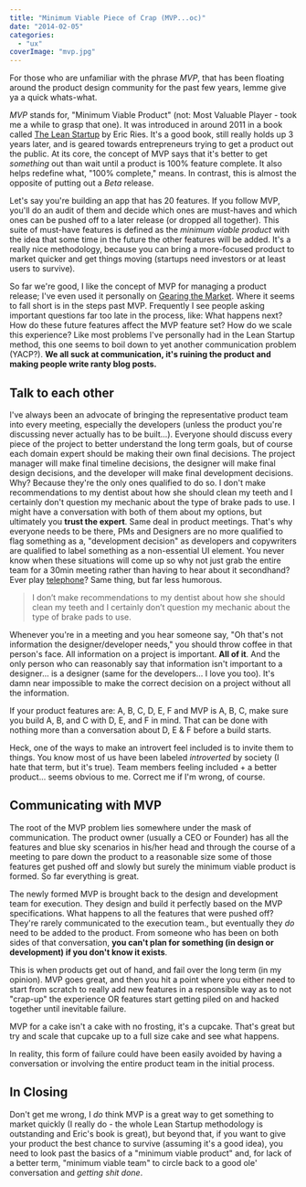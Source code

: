 ```yaml
---
title: "Minimum Viable Piece of Crap (MVP...oc)"
date: "2014-02-05"
categories: 
  - "ux"
coverImage: "mvp.jpg"
---
```


For those who are unfamiliar with the phrase _MVP_, that has been floating around the product design community for the past few years, lemme give ya a quick whats-what.

_MVP_ stands for, "Minimum Viable Product" (not: Most Valuable Player - took me a while to grasp that one). It was introduced in around 2011 in a book called [The Lean Startup](http://www.amazon.com/Lean-Startup-Innovation-Successful-Businesses-ebook/dp/B004J4XGN6/) by Eric Ries. It's a good book, still really holds up 3 years later, and is geared towards entrepreneurs trying to get a product out the public. At its core, the concept of MVP says that it's better to get _something_ out than wait until a product is 100% feature complete. It also helps redefine what, "100% complete," means. In contrast, this is almost the opposite of putting out a _Beta_ release.

Let's say you're building an app that has 20 features. If you follow MVP, you'll do an audit of them and decide which ones are must-haves and which ones can be pushed off to a later release (or dropped all together). This suite of must-have features is defined as the _minimum viable product_ with the idea that some time in the future the other features will be added. It's a really nice methodology, because you can bring a more-focused product to market quicker and get things moving (startups need investors or at least users to survive).

So far we're good, I like the concept of MVP for managing a product release; I've even used it personally on [Gearing the Market](http://gearingthemarket.com). Where it seems to fall short is in the steps past MVP. Frequently I see people asking important questions far too late in the process, like: What happens next? How do these future features affect the MVP feature set? How do we scale this experience? Like most problems I've personally had in the Lean Startup method, this one seems to boil down to yet another communication problem (YACP?). **We all suck at communication, it's ruining the product and making people write ranty blog posts.**

## Talk to each other

I've always been an advocate of bringing the representative product team into every meeting, especially the developers (unless the product you're discussing never actually has to be built...). Everyone should discuss every piece of the project to better understand the long term goals, but of course each domain expert should be making their own final decisions. The project manager will make final timeline decisions, the designer will make final design decisions, and the developer will make final development decisions. Why? Because they're the only ones qualified to do so. I don't make recommendations to my dentist about how she should clean my teeth and I certainly don't question my mechanic about the type of brake pads to use. I might have a conversation with both of them about my options, but ultimately you **trust the expert**. Same deal in product meetings. That's why everyone needs to be there, PMs and Designers are no more qualified to flag something as a, "development decision" as developers and copywriters are qualified to label something as a non-essential UI element. You never know when these situations will come up so why not just grab the entire team for a 30min meeting rather than having to hear about it secondhand? Ever play [telephone](http://en.wikipedia.org/wiki/Chinese_whispers)? Same thing, but far less humorous.

> I don’t make recommendations to my dentist about how she should clean my teeth and I certainly don’t question my mechanic about the type of brake pads to use.

Whenever you're in a meeting and you hear someone say, "Oh that's not information the designer/developer needs," you should throw coffee in that person's face. All information on a project is important. **All of it**. And the only person who can reasonably say that information isn't important to a designer... is a designer (same for the developers... I love you too). It's damn near impossible to make the correct decision on a project without all the information.

If your product features are: A, B, C, D, E, F and MVP is A, B, C, make sure you build A, B, and C with D, E, and F in mind. That can be done with nothing more than a conversation about D, E & F before a build starts.

Heck, one of the ways to make an introvert feel included is to invite them to things. You know most of us have been labeled _introverted_ by society (I hate that term, but it's true). Team members feeling included + a better product... seems obvious to me. Correct me if I'm wrong, of course.

## Communicating with MVP

The root of the MVP problem lies somewhere under the mask of communication. The product owner (usually a CEO or Founder) has all the features and blue sky scenarios in his/her head and through the course of a meeting to pare down the product to a reasonable size some of those features get pushed off and slowly but surely the minimum viable product is formed. So far everything is great.

The newly formed MVP is brought back to the design and development team for execution. They design and build it perfectly based on the MVP specifications. What happens to all the features that were pushed off? They're rarely communicated to the execution team., but eventually they _do_ need to be added to the product. From someone who has been on both sides of that conversation, **you can't plan for something (in design or development) if you don't know it exists**.

This is when products get out of hand, and fail over the long term (in my opinion). MVP goes great, and then you hit a point where you either need to start from scratch to really add new features in a responsible way as to not "crap-up" the experience OR features start getting piled on and hacked together until inevitable failure.

MVP for a cake isn't a cake with no frosting, it's a cupcake. That's great but try and scale that cupcake up to a full size cake and see what happens.

In reality, this form of failure could have been easily avoided by having a conversation or involving the entire product team in the initial process.

## In Closing

Don't get me wrong, I _do_ think MVP is a great way to get something to market quickly (I really do - the whole Lean Startup methodology is outstanding and Eric's book is great), but beyond that, if you want to give your product the best chance to survive (assuming it's a good idea), you need to look past the basics of a "minimum viable product" and, for lack of a better term, "minimum viable team" to circle back to a good ole' conversation and _getting shit done_.
